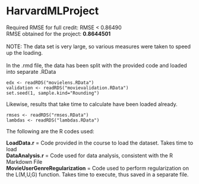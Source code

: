 # HarvardMLProject

Required RMSE for full credit: RMSE < 0.86490<br>
RMSE obtained for the project: <b>0.8644501</b><br>
<br>
NOTE: The data set is very large, so various measures were taken to speed up the loading.<br>
<br>
In the .rmd file, the data has been split with the provided code and loaded into separate .RData<br>

```
edx <- readRDS("movielens.RData")
validation <- readRDS("movievalidation.RData")
set.seed(1, sample.kind="Rounding")
```

Likewise, results that take time to calculate have been loaded already.<br>

```
rmses <- readRDS("rmses.RData")
lambdas <- readRDS("lambdas.RData")
```


The following are the R codes used:<br>
<p>
<b>LoadData.r</b> = Code provided in the course to load the dataset. Takes time to load<br>
<b>DataAnalysis.r</b> = Code used for data analysis, consistent with the R Markdown File<br>
<b>MovieUserGenreRegularization</b> = Code used to perform regularization on the L(M,U,G) function. Takes time to execute, thus saved in a separate file.<br>
</p>
